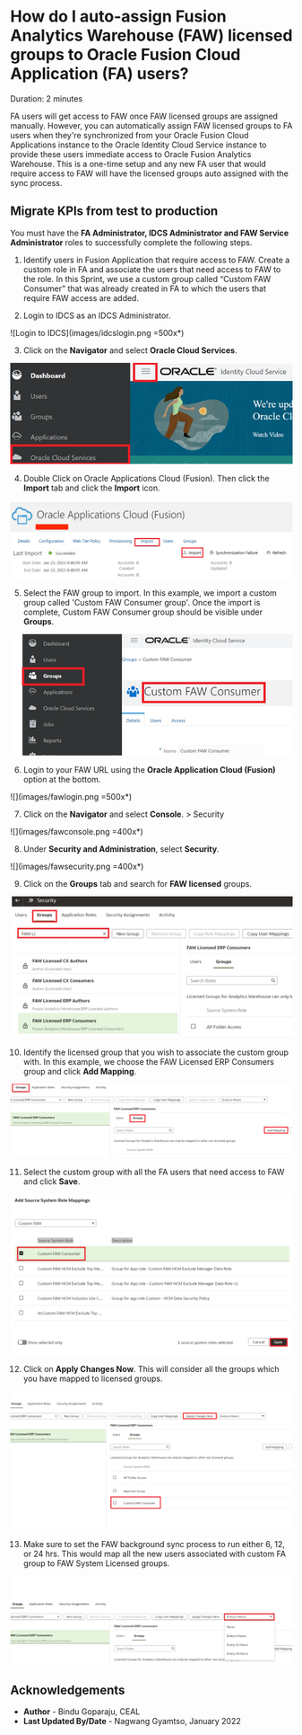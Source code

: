 # How do I auto-assign Fusion Analytics Warehouse (FAW) licensed groups to Oracle Fusion Cloud Application (FA) users?

Duration: 2 minutes

FA users will get access to FAW once FAW licensed groups are assigned manually. However, you can automatically assign FAW licensed groups to FA users when they're synchronized from your Oracle Fusion Cloud Applications instance to the Oracle Identity Cloud Service instance to provide these users immediate access to Oracle Fusion Analytics Warehouse. This is a one-time setup and any new FA user that would require access to FAW will have the licensed groups auto assigned with the sync process.

## Migrate KPIs from test to production
You must have the **FA Administrator, IDCS Administrator and FAW Service Administrator** roles to successfully complete the following steps.

1. Identify users in Fusion Application that require access to FAW. Create a custom role in FA and associate the users that need access to FAW to the role. In this Sprint, we use a custom group called “Custom FAW Consumer” that was already created in FA to which the users that require FAW access are added.

2. Login to IDCS as an IDCS Administrator.

  ![Login to IDCS](images/idcslogin.png =500x*)

3. Click on the **Navigator** and select **Oracle Cloud Services**.

  ![Navigate to OCS](images/idcsappnavigator.png)

4. Double Click on Oracle Applications Cloud (Fusion). Then click the **Import** tab and click the **Import** icon.

  ![](images/idcsimport.png)

5. Select the FAW group to import. In this example, we import a custom group called 'Custom FAW Consumer group'. Once the import is complete, Custom FAW Consumer group should be visible under **Groups**.

  ![](images/idcsgroupverification.png)

6. Login to your FAW URL using the **Oracle Application Cloud (Fusion)** option at the bottom.

  ![](images/fawlogin.png =500x*)

7. Click on the **Navigator** and select **Console**. > Security

  ![](images/fawconsole.png =400x*)

8. Under **Security and Administration**, select **Security**.

  ![](images/fawsecurity.png =400x*)

9. Click on the **Groups** tab and search for **FAW licensed** groups.

  ![](images/fawgroupsearch.png)

10. Identify the licensed group that you wish to associate the custom group with. In this example, we choose the FAW Licensed ERP Consumers group and click **Add Mapping**.

  ![](images/fawaddmapping.png)

11. Select the custom group with all the FA users that need access to FAW and click **Save**.

  ![](images/fawassociategroup.png)

12. Click on **Apply Changes Now**. This will consider all the groups which you have mapped to licensed groups.

  ![](images/fawapplychanges.png)

13. Make sure to set the FAW background sync process to run either 6, 12, or 24 hrs. This would map all the new users associated with custom FA group to FAW System Licensed groups.

  ![](images/fawsyncschedule.png)


## Acknowledgements
* **Author** - Bindu Goparaju, CEAL
* **Last Updated By/Date** - Nagwang Gyamtso, January 2022
